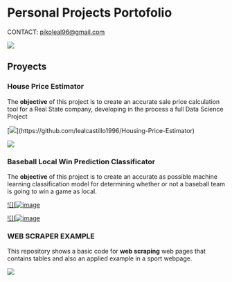 
# Personal Projects Portofolio

CONTACT: pikoleal96@gmail.com

[![](https://media.discordapp.net/attachments/1007513651705561101/1020989531085865010/Linkedin-Logo.png)](https://www.linkedin.com/in/jose-enrique-leal/)


## Proyects
### House Price Estimator

The **objective** of this project is to create an accurate sale price calculation tool for a Real State company, developing in the process a full Data Science Project

[![](https://www.investopedia.com/thmb/FsaVFaKYsbEVzCG1lrQ-MpwdUGY=/425x282/filters:fill(auto,1)/housecalculator-56a7dc723df78cf7729a0745.jpg)](https://github.com/lealcastillo1996/Housing-Price-Estimator)

[![](https://media.discordapp.net/attachments/1007513651705561101/1020994948549595176/Captura_de_Pantalla_2022-08-11_a_las_23.55.52.png)](https://github.com/lealcastillo1996/Housing-Price-Estimator)


### Baseball Local Win Prediction Classificator

The **objective** of this project is to create an accurate as possible machine learning classification model for determining whether or not a baseball team is going to win a game as local.

[![](![image](https://user-images.githubusercontent.com/110082650/190896449-dddd1817-af6d-4940-9491-307986252382.png)](https://github.com/lealcastillo1996/Baseball-Win-Predictor-Classificator-)

[![](![image](https://media.discordapp.net/attachments/929043644512624691/1018974875693625414/Captura_de_Pantalla_2022-09-12_a_las_21.59.53.png)](https://github.com/lealcastillo1996/Baseball-Win-Predictor-Classificator-)


### WEB SCRAPER EXAMPLE

This repository shows a basic code for **web scraping** web pages that contains tables and also an applied example in a sport webpage.

[![](https://miro.medium.com/max/1400/1*xIH77_Q6W6v2ZA6tf9hrDQ.png)](https://github.com/lealcastillo1996/Web-scraper-example)
